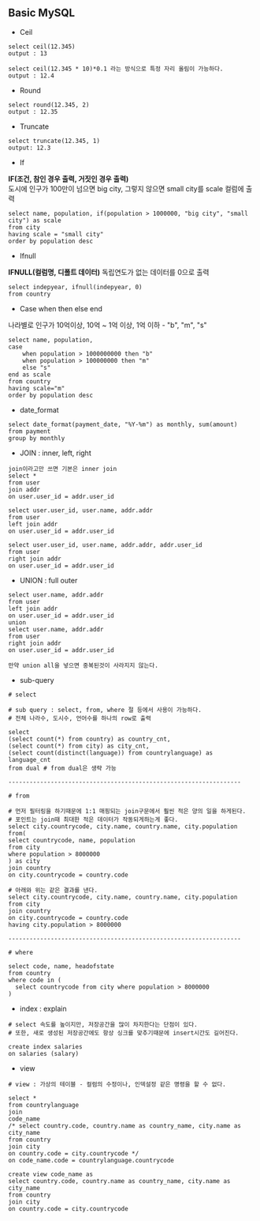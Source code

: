## Basic MySQL

- Ceil

```MySQL
select ceil(12.345)
output : 13

select ceil(12.345 * 10)*0.1 라는 방식으로 특정 자리 올림이 가능하다.
output : 12.4
```

- Round

```MySQL
select round(12.345, 2)
output : 12.35
```

- Truncate

```MySQL
select truncate(12.345, 1)
output: 12.3
```

- If

**IF(조건, 참인 경우 출력, 거짓인 경우 출력)**<br>
도시에 인구가 100만이 넘으면 big city, 그렇지 않으면 small city를 scale 컬럼에 출력<br>

```MySQL
select name, population, if(population > 1000000, "big city", "small city") as scale
from city
having scale = "small city"
order by population desc
```

- Ifnull

**IFNULL(컬럼명, 디폴트 데이터)**
독립연도가 없는 데이터를 0으로 출력

```MySQL
select indepyear, ifnull(indepyear, 0)
from country
```

- Case when then else end

나라별로 인구가 10억이상, 10억 ~ 1억 이상, 1억 이하 - "b", "m", "s"

```MySQL
select name, population,
case
	when population > 1000000000 then "b"
	when population > 100000000 then "m"
	else "s"
end as scale
from country
having scale="m"
order by population desc
```
- date_format

```MySQL
select date_format(payment_date, "%Y-%m") as monthly, sum(amount)
from payment
group by monthly
```

- JOIN : inner, left, right

```MySQL
join이라고만 쓰면 기본은 inner join
select *
from user
join addr
on user.user_id = addr.user_id

select user.user_id, user.name, addr.addr
from user
left join addr
on user.user_id = addr.user_id

select user.user_id, user.name, addr.addr, addr.user_id
from user
right join addr
on user.user_id = addr.user_id
```

- UNION : full outer

```MySQL
select user.name, addr.addr
from user
left join addr
on user.user_id = addr.user_id
union
select user.name, addr.addr
from user
right join addr
on user.user_id = addr.user_id

만약 union all을 넣으면 중복된것이 사라지지 않는다.
```

- sub-query

```MySQL
# select

# sub query : select, from, where 절 등에서 사용이 가능하다.
# 전체 나라수, 도시수, 언어수를 하나의 row로 출력

select
(select count(*) from country) as country_cnt,
(select count(*) from city) as city_cnt,
(select count(distinct(language)) from countrylanguage) as language_cnt
from dual # from dual은 생략 가능

------------------------------------------------------------------

# from

# 먼저 필터링을 하기때문에 1:1 매핑되는 join구문에서 훨씬 적은 양의 일을 하게된다.
# 포인트는 join때 최대한 적은 데이터가 작동되게하는게 좋다.
select city.countrycode, city.name, country.name, city.population
from(
select countrycode, name, population
from city
where population > 8000000
) as city
join country
on city.countrycode = country.code

# 아래와 위는 같은 결과를 낸다.
select city.countrycode, city.name, country.name, city.population
from city
join country
on city.countrycode = country.code
having city.population > 8000000

------------------------------------------------------------------

# where

select code, name, headofstate
from country
where code in (
  select countrycode from city where population > 8000000
)
```

- index : explain
```MySQL
# select 속도를 높이지만, 저장공간을 많이 차지한다는 단점이 있다.
# 또한, 새로 생성된 저장공간에도 항상 싱크를 맞추기때문에 insert시간도 길어진다.

create index salaries
on salaries (salary)
```

- view
```
# view : 가상의 테이블 - 컬럼의 수정이나, 인덱설정 같은 명령을 할 수 없다.

select *
from countrylanguage
join
code_name
/* select country.code, country.name as country_name, city.name as city_name
from country
join city
on country.code = city.countrycode */
on code_name.code = countrylanguage.countrycode

create view code_name as
select country.code, country.name as country_name, city.name as city_name
from country
join city
on country.code = city.countrycode
```
